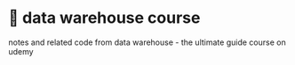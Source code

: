 # 📂 data warehouse course

notes and related code from data warehouse - the ultimate guide course on udemy
